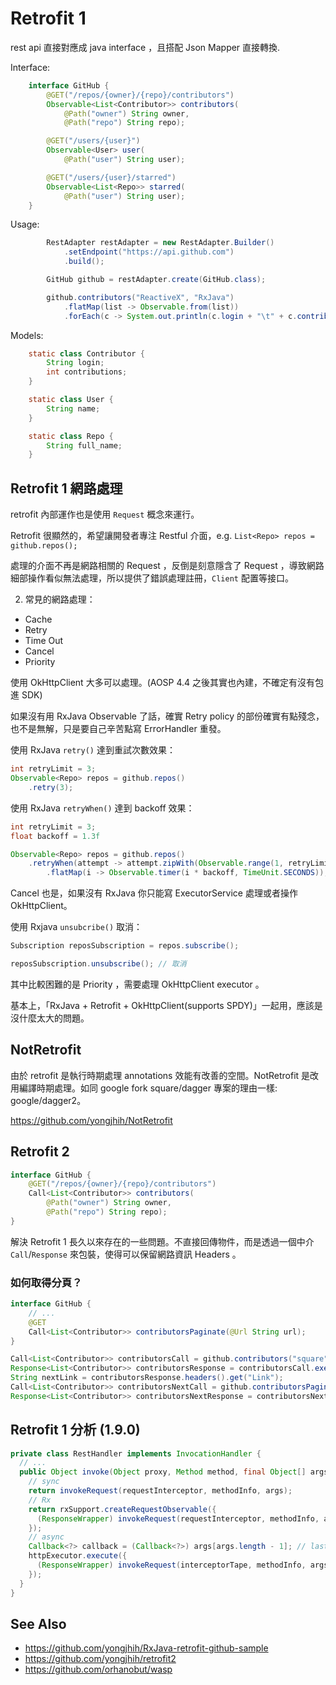 # Retrofit 1

rest api 直接對應成 java interface ，且搭配 Json Mapper 直接轉換.

Interface:

```java
    interface GitHub {
        @GET("/repos/{owner}/{repo}/contributors")
        Observable<List<Contributor>> contributors(
            @Path("owner") String owner,
            @Path("repo") String repo);

        @GET("/users/{user}")
        Observable<User> user(
            @Path("user") String user);

        @GET("/users/{user}/starred")
        Observable<List<Repo>> starred(
            @Path("user") String user);
    }
```

Usage:

```java
        RestAdapter restAdapter = new RestAdapter.Builder()
            .setEndpoint("https://api.github.com")
            .build();

        GitHub github = restAdapter.create(GitHub.class);

        github.contributors("ReactiveX", "RxJava")
            .flatMap(list -> Observable.from(list))
            .forEach(c -> System.out.println(c.login + "\t" + c.contributions));
```

Models:

```java
    static class Contributor {
        String login;
        int contributions;
    }

    static class User {
        String name;
    }

    static class Repo {
        String full_name;
    }
```

## Retrofit 1 網路處理

retrofit 內部運作也是使用 `Request` 概念來運行。

Retrofit 很顯然的，希望讓開發者專注 Restful 介面，e.g. `List<Repo> repos = github.repos();`

處理的介面不再是網路相關的 Request ，反倒是刻意隱含了 Request ，導致網路細部操作看似無法處理，所以提供了錯誤處理註冊，`Client` 配置等接口。

2. 常見的網路處理：

* Cache
* Retry
* Time Out
* Cancel
* Priority

使用 OkHttpClient 大多可以處理。(AOSP 4.4 之後其實也內建，不確定有沒有包進 SDK)

如果沒有用 RxJava Observable 了話，確實 Retry policy 的部份確實有點殘念，也不是無解，只是要自己辛苦點寫 ErrorHandler 重發。

使用 RxJava `retry()` 達到重試次數效果：

```java
int retryLimit = 3;
Observable<Repo> repos = github.repos()
    .retry(3);
```

使用 RxJava `retryWhen()` 達到 backoff 效果：

```java
int retryLimit = 3;
float backoff = 1.3f

Observable<Repo> repos = github.repos()
    .retryWhen(attempt -> attempt.zipWith(Observable.range(1, retryLimit), (n, i) -> i)
        .flatMap(i -> Observable.timer(i * backoff, TimeUnit.SECONDS));
```

Cancel 也是，如果沒有 RxJava 你只能寫 ExecutorService 處理或者操作 OkHttpClient。

使用 Rxjava `unsubcribe()` 取消：

```java
Subscription reposSubscription = repos.subscribe();

reposSubscription.unsubscribe(); // 取消
```

其中比較困難的是 Priority ，需要處理 OkHttpClient executor 。

基本上，「RxJava + Retrofit + OkHttpClient(supports SPDY)」一起用，應該是沒什麼太大的問題。

## NotRetrofit

由於 retrofit 是執行時期處理 annotations 效能有改善的空間。NotRetrofit 是改用編譯時期處理。如同 google fork square/dagger 專案的理由一樣: google/dagger2。

https://github.com/yongjhih/NotRetrofit

## Retrofit 2

```java
interface GitHub {
    @GET("/repos/{owner}/{repo}/contributors")
    Call<List<Contributor>> contributors(
        @Path("owner") String owner,
        @Path("repo") String repo);
}
```

解決 Retrofit 1 長久以來存在的一些問題。不直接回傳物件，而是透過一個中介 `Call`/`Response` 來包裝，使得可以保留網路資訊 Headers 。

### 如何取得分頁？

```java
interface GitHub {
    // ...
    @GET
    Call<List<Contributor>> contributorsPaginate(@Url String url);
}
```

```java
Call<List<Contributor>> contributorsCall = github.contributors("square", "retrofit");
Response<List<Contributor>> contributorsResponse = contributorsCall.execute();
String nextLink = contributorsResponse.headers().get("Link");
Call<List<Contributor>> contributorsNextCall = github.contributorsPaginate(nextLink);
Response<List<Contributor>> contributorsNextResponse = contributorsNextCall.execute();
```

## Retrofit 1 分析 (1.9.0)

```java
private class RestHandler implements InvocationHandler {
  // ...
  public Object invoke(Object proxy, Method method, final Object[] args) {
    // sync
    return invokeRequest(requestInterceptor, methodInfo, args);
    // Rx
    return rxSupport.createRequestObservable({
      (ResponseWrapper) invokeRequest(requestInterceptor, methodInfo, args);
    });
    // async
    Callback<?> callback = (Callback<?>) args[args.length - 1]; // last argument
    httpExecutor.execute({
      (ResponseWrapper) invokeRequest(interceptorTape, methodInfo, args);
    });
  }
}
```

## See Also

* https://github.com/yongjhih/RxJava-retrofit-github-sample
* https://github.com/yongjhih/retrofit2
* https://github.com/orhanobut/wasp
